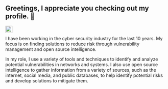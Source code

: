 ## Greetings, I appreciate you checking out my profile. 👋

<a href="https://www.linkedin.com/in/georgecrook/">
  <img align="left" alt="George Crook" width="22px" src="https://raw.githubusercontent.com/peterthehan/peterthehan/master/assets/linkedin.svg" /> 
 </a> <br>
  
I have been working in the cyber security industry for the last 10 years. My focus is on finding solutions to reduce risk through vulnerability management and open source intelligence.

In my role, I use a variety of tools and techniques to identify and analyze potential vulnerabilities in networks and systems. I also use open source intelligence to gather information from a variety of sources, such as the internet, social media, and public databases, to help identify potential risks and develop solutions to mitigate them.


<!--
**13gbc/13gbc** is a ✨ _special_ ✨ repository because its `README.md` (this file) appears on your GitHub profile.
Here are some ideas to get you started:

- 🔭 I’m currently working on ...
- 🌱 I’m currently learning ...
- 👯 I’m looking to collaborate on ...
- 🤔 I’m looking for help with ...
- 💬 Ask me about ...
- 📫 How to reach me: ...
- 😄 Pronouns: ...
- ⚡ Fun fact: ...
-->
